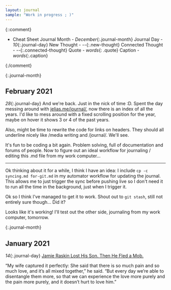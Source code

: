 ```yaml
---
layout: journal
sample: "Work in progress ; )"
---
```


{::comment}
- Cheat Sheet
    Journal Month - *December*{:.journal-month}
    Journal Day - *10*{:.journal-day}
    New Thought - *--*{:.new-thought}
    Connected Thought - *--*{:.connected-thought}
    Quote - *words*{: .quote}
    Caption - *words*{:.caption}

{:/comment}

{:.journal-month}
## February 2021
*28*{:.journal-day} 
And we're back. Just in the nick of time :D. Spent the day messing around with [jelias.me/journal/](jelias.me/journal/), now there is an index of all the years. I'd like to mess around with a fixed scrolling position for the year, maybe on hover it shows 3 or 4 of the past years. 

Also, might be time to rewrite the code for links on headers. They should all underline nicely like /media writing and /journal/. We'll see. 

It's fun to be coding a bit again. Problem solving, full of documentation and forums of people. Now to figure out an ideal workflow for journaling / editing this .md file from my work computer...

---
Ok thinking about it for a while, I think I have an idea: I include `cp -c syncing.md for-git.md` in my automator workflow for updating the journal. This allows me to just trigger the sync before pushing live so I don't need it to run all the time in the background, just when I trigger it.

Ok so I think I've managed to get it to work. Shout out to `git stash`, still not entirely sure though... Did it?

Looks like it's working! I'll test out the other side, journaling from my work computer, tomorrow.

{:.journal-month}
## January 2021
*14*{:.journal-day}
[Jamie Raskin Lost His Son. Then He Fled a Mob.](https://www.theatlantic.com/politics/archive/2021/01/jamie-raskin-capitol-attack/617609/)

“My wife captured it perfectly: She said that there is so much pain and so much love, and it’s all mixed together,” he said. “But every day we’re able to disentangle them more, so that we can experience the love more purely and the pain more purely, and it doesn’t hurt to love him.”
